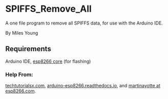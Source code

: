 # SPIFFS\_Remove\_All

A one file program to remove all SPIFFS data, for use with the Arduino IDE.

By Miles Young

## Requirements
Arduino IDE, [esp8266 core](https://github.com/esp8266/Arduino/blob/master/cores/esp8266/FS.h) (for flashing)

### Help From:
[techtutorialsx.com](https://techtutorialsx.com/2019/02/24/esp32-arduino-removing-a-file-from-the-spiffs-file-system/), 
[arduino-esp8266.readthedocs.io](https://arduino-esp8266.readthedocs.io/en/latest/filesystem.html), and
[martinayotte at esp8266.com](https://www.esp8266.com/viewtopic.php?t=8459).
